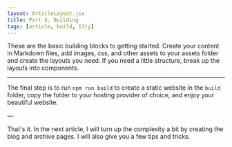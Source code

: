 ```yaml
---
layout: ArticleLayout.jsx
title: Part 5, Building
tags: [article, build, 11ty]
---
```


These are the basic building blocks to getting started. Create your content in Markdown files, add images, css, and other assets to your assets folder and create the layouts you need. If you need a little structure, break up the layouts into components.

---

The final step is to run `npm run build` to create a static website in the `build` folder, copy the folder to your hosting provider of choice, and enjoy your beautiful website.

—

That's it. In the next article, I will turn up the complexity a bit by creating the blog and archive pages. I will also give you a few tips and tricks.
